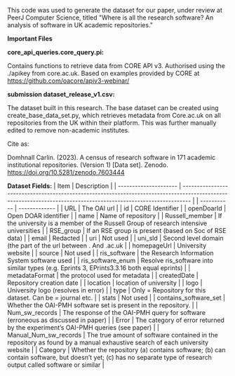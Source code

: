 
This code was used to generate the dataset for our paper, under review at PeerJ Computer Science, titled "Where is all the research software? An
analysis of software in UK academic repositories."

**Important Files**

**core_api_queries.core_query.pi:**

Contains functions to retrieve data from CORE API v3. Authorised using the ./apikey from core.ac.uk.
Based on examples provided by CORE at https://github.com/oacore/apiv3-webinar/

**submission dataset_release_v1.csv:**

The dataset built in this research.  The base dataset can be created using create_base_data_set.py, which retrieves metadata from Core.ac.uk on all repositories from the UK within their platform.  This was further manually edited to remove non-academic institutes.

Cite as:

Domhnall Carlin. (2023). A census of research software in 171 academic institutional repositories. (Version 1) [Data set]. Zenodo. https://doi.org/10.5281/zenodo.7603444



**Dataset Fields:**
| Item                  | Description                                                                                                                                                     |
| --------------------- | --------------------------------------------------------------------------------------------------------------------------------------------------------------- |
| \-----------          | \-------------                                                                                                                                                  |
| URL                   | The OAI url                                                                                                                                                     |
| id                    | CORE Identifier                                                                                                                                                 |
| openDoarId            | Open DOAR identifier                                                                                                                                            |
| name                  | Name of repository                                                                                                                                              |
| Russell_member        | If the university is a member of the Russell Group of research intensive universities                                                                           |
| RSE_group             | If an RSE group is present (based on Soc of RSE data)                                                                                                           |
| email                 | Redacted                                                                                                                                                        |
| uri                   | Not used                                                                                                                                                        |
| uni_sld               | Second level domain (the part of the url between . And .ac.uk                                                                                                   |
| homepageUrl           | University website                                                                                                                                              |
| source                | Not used                                                                                                                                                        |
| ris_software          | the Research Information System software used                                                                                                                   |
| ris_software_enum     | Resolve ris_software into similar types (e.g. Eprints 3, EPrints3.3.16 both equal eprints)                                                                      |
| metadataFormat        | the protocol used for metadata                                                                                                                                  |
| createdDate           | Repository creation date                                                                                                                                        |
| location              | location of university                                                                                                                                          |
| logo                  | University logo (resolves in error)                                                                                                                             |
| type                  | Only = Repository for this dataset. Can be = journal etc.                                                                                                       |
| stats                 | Not used                                                                                                                                                        |
| contains_software_set | Whether the OAI-PMH software set is present in the repository.                                                                                                  |
| Num_sw_records        | The response of the OAI-PMH query for software (erroneous as discussed in paper)                                                                                |
| Error                 | The category of error returned by the experiment’s OAI-PMH queries (see paper)                                                                                  |
| Manual_Num_sw_records | The true amount of software contained in the repository as found by a manual exhaustive search of each university website                                       |
| Category              | Whether the repository (a) contains software; (b) can contain software, but doesn’t yet; (c) has no separate type of research output called software or similar |
